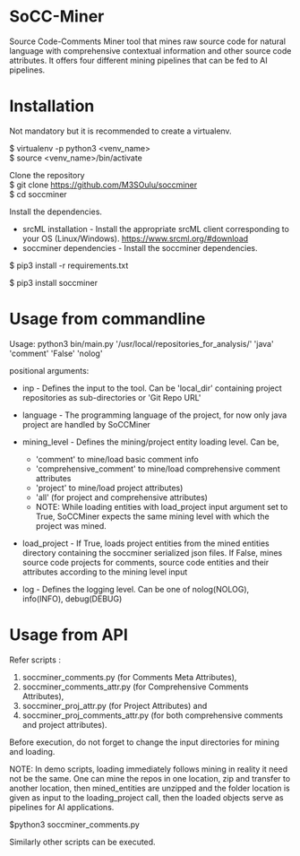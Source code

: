 # SoCC-Miner
Source Code-Comments Miner tool that mines raw source code for natural language with comprehensive contextual information and other source code attributes. It offers four different mining pipelines that can be fed to AI pipelines.

# Installation
Not mandatory but it is recommended to create a virtualenv.

$ virtualenv -p python3 <venv_name> \
$ source <venv_name>/bin/activate

Clone the repository \
$ git clone https://github.com/M3SOulu/soccminer \
$ cd soccminer

Install the dependencies.
- srcML installation - Install the appropriate srcML client corresponding to your OS (Linux/Windows). https://www.srcml.org/#download
- soccminer dependencies - Install the soccminer dependencies. 

$ pip3 install -r requirements.txt

$ pip3 install soccminer

# Usage from commandline
Usage: python3 bin/main.py '/usr/local/repositories_for_analysis/' 'java' 'comment' 'False' 'nolog'

positional arguments:
- inp          - Defines the input to the tool. Can be 'local_dir' containing project repositories as sub-directories or 'Git Repo URL'
		
- language      - The programming language of the project, for now only java project are handled by SoCCMiner

- mining_level  - Defines the mining/project entity loading level. Can be, 
  - 'comment' to mine/load basic comment info
  - 'comprehensive_comment' to mine/load comprehensive comment attributes
  - 'project' to mine/load project attributes)
  - 'all' (for project and comprehensive attributes) 
  - NOTE: While loading entities with load_project input argument set to True, SoCCMiner expects the same mining level with which the 
                    project was mined.
		   
- load_project  - If True, loads project entities from the mined entities directory containing the soccminer serialized json files.
                   If False, mines source code projects for comments, source code entities and their attributes according to the mining level input 
  
- log           - Defines the logging level. Can be one of nolog(NOLOG), info(INFO), debug(DEBUG)


# Usage from API
Refer scripts :
1. soccminer_comments.py (for Comments Meta Attributes), 
2. soccminer_comments_attr.py (for Comprehensive Comments Attributes), 
3. soccminer_proj_attr.py (for Project Attributes) and 
4. soccminer_proj_comments_attr.py (for both comprehensive comments and project attributes).

Before execution, do not forget to change the input directories for mining and loading.

NOTE: In demo scripts, loading immediately follows mining in reality it need not be the same. 
One can mine the repos in one location, zip and transfer to another location, then mined_entities are 
unzipped and the folder location is given as input to the loading_project call, then the loaded objects
serve as pipelines for AI applications.

$python3 soccminer_comments.py

Similarly other scripts can be executed.
